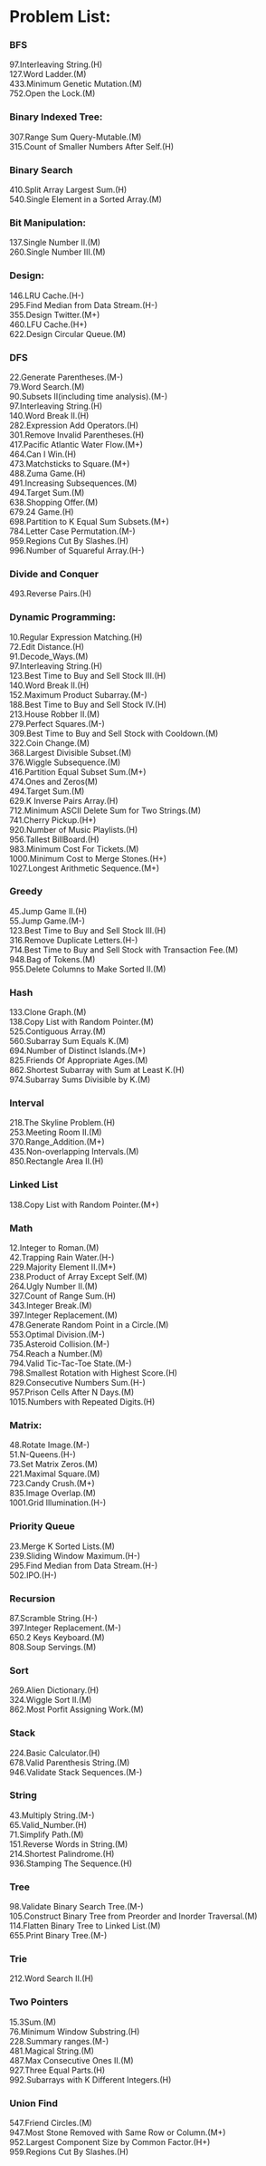 # Problem List:  
 
### BFS
97.Interleaving String.(H)  
127.Word Ladder.(M)  
433.Minimum Genetic Mutation.(M)  
752.Open the Lock.(M)  

### Binary Indexed Tree:
307.Range Sum Query-Mutable.(M)  
315.Count of Smaller Numbers After Self.(H)  

### Binary Search
410.Split Array Largest Sum.(H)  
540.Single Element in a Sorted Array.(M) 

### Bit Manipulation:
137.Single Number II.(M)  
260.Single Number III.(M)   

### Design:
146.LRU Cache.(H-)   
295.Find Median from Data Stream.(H-)   
355.Design Twitter.(M+)  
460.LFU Cache.(H+)  
622.Design Circular Queue.(M) 

### DFS
22.Generate Parentheses.(M-)  
79.Word Search.(M)  
90.Subsets II(including time analysis).(M-)  
97.Interleaving String.(H)  
140.Word Break II.(H)  
282.Expression Add Operators.(H)  
301.Remove Invalid Parentheses.(H)  
417.Pacific Atlantic Water Flow.(M+)  
464.Can I Win.(H)  
473.Matchsticks to Square.(M+)  
488.Zuma Game.(H)  
491.Increasing Subsequences.(M)  
494.Target Sum.(M)  
638.Shopping Offer.(M)  
679.24 Game.(H)  
698.Partition to K Equal Sum Subsets.(M+)  
784.Letter Case Permutation.(M-)  
959.Regions Cut By Slashes.(H)    
996.Number of Squareful Array.(H-)  

### Divide and Conquer
493.Reverse Pairs.(H)      

### Dynamic Programming:
10.Regular Expression Matching.(H)  
72.Edit Distance.(H)  
91.Decode_Ways.(M)  
97.Interleaving String.(H)  
123.Best Time to Buy and Sell Stock III.(H)  
140.Word Break II.(H)  
152.Maximum Product Subarray.(M-)  
188.Best Time to Buy and Sell Stock IV.(H)  
213.House Robber II.(M)  
279.Perfect Squares.(M-)  
309.Best Time to Buy and Sell Stock with Cooldown.(M)  
322.Coin Change.(M)  
368.Largest Divisible Subset.(M)  
376.Wiggle Subsequence.(M)  
416.Partition Equal Subset Sum.(M+)  
474.Ones and Zeros(M)  
494.Target Sum.(M)  
629.K Inverse Pairs Array.(H)  
712.Minimum ASCII Delete Sum for Two Strings.(M)  
741.Cherry Pickup.(H+)  
920.Number of Music Playlists.(H)  
956.Tallest BillBoard.(H)   
983.Minimum Cost For Tickets.(M)  
1000.Minimum Cost to Merge Stones.(H+)  
1027.Longest Arithmetic Sequence.(M+)  

### Greedy
45.Jump Game II.(H)  
55.Jump Game.(M-)  
123.Best Time to Buy and Sell Stock III.(H)  
316.Remove Duplicate Letters.(H-)  
714.Best Time to Buy and Sell Stock with Transaction Fee.(M)  
948.Bag of Tokens.(M)  
955.Delete Columns to Make Sorted II.(M)  

### Hash
133.Clone Graph.(M)  
138.Copy List with Random Pointer.(M)  
525.Contiguous Array.(M)  
560.Subarray Sum Equals K.(M)  
694.Number of Distinct Islands.(M+)  
825.Friends Of Appropriate Ages.(M)  
862.Shortest Subarray with Sum at Least K.(H)  
974.Subarray Sums Divisible by K.(M)  

### Interval
218.The Skyline Problem.(H)  
253.Meeting Room II.(M)  
370.Range_Addition.(M+)  
435.Non-overlapping Intervals.(M)  
850.Rectangle Area II.(H)  

### Linked List
138.Copy List with Random Pointer.(M+)  

### Math
12.Integer to Roman.(M)  
42.Trapping Rain Water.(H-)  
229.Majority Element II.(M+)  
238.Product of Array Except Self.(M)  
264.Ugly Number II.(M)  
327.Count of Range Sum.(H)  
343.Integer Break.(M)  
397.Integer Replacement.(M)  
478.Generate Random Point in a Circle.(M)  
553.Optimal Division.(M-)  
735.Asteroid Collision.(M-)  
754.Reach a Number.(M)  
794.Valid Tic-Tac-Toe State.(M-)  
798.Smallest Rotation with Highest Score.(H)  
829.Consecutive Numbers Sum.(H-)  
957.Prison Cells After N Days.(M)  
1015.Numbers with Repeated Digits.(H)  

### Matrix:
48.Rotate Image.(M-)  
51.N-Queens.(H-)  
73.Set Matrix Zeros.(M)  
221.Maximal Square.(M)  
723.Candy Crush.(M+)  
835.Image Overlap.(M)  
1001.Grid Illumination.(H-)  

### Priority Queue
23.Merge K Sorted Lists.(M)  
239.Sliding Window Maximum.(H-)    
295.Find Median from Data Stream.(H-)  
502.IPO.(H-)

### Recursion
87.Scramble String.(H-)  
397.Integer Replacement.(M-)  
650.2 Keys Keyboard.(M)  
808.Soup Servings.(M)  

### Sort
269.Alien Dictionary.(H)  
324.Wiggle Sort II.(M)  
862.Most Porfit Assigning Work.(M)  

### Stack
224.Basic Calculator.(H)  
678.Valid Parenthesis String.(M)  
946.Validate Stack Sequences.(M-)  

### String
43.Multiply String.(M-)  
65.Valid_Number.(H)  
71.Simplify Path.(M)  
151.Reverse Words in String.(M)  
214.Shortest Palindrome.(H)  
936.Stamping The Sequence.(H)  

### Tree
98.Validate Binary Search Tree.(M-)  
105.Construct Binary Tree from Preorder and Inorder Traversal.(M)  
114.Flatten Binary Tree to Linked List.(M)  
655.Print Binary Tree.(M-)  

### Trie
212.Word Search II.(H)  

### Two Pointers
15.3Sum.(M)  
76.Minimum Window Substring.(H)  
228.Summary ranges.(M-)  
481.Magical String.(M)  
487.Max Consecutive Ones II.(M)  
927.Three Equal Parts.(H)  
992.Subarrays with K Different Integers.(H)  

### Union Find
547.Friend Circles.(M)  
947.Most Stone Removed with Same Row or Column.(M+)  
952.Largest Component Size by Common Factor.(H+)   
959.Regions Cut By Slashes.(H)  
